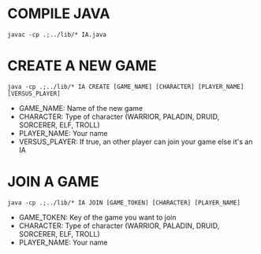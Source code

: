 # COMPILE JAVA

```
javac -cp .;../lib/* IA.java
```

# CREATE A NEW GAME

```
java -cp .;../lib/* IA CREATE [GAME_NAME] [CHARACTER] [PLAYER_NAME] [VERSUS_PLAYER]
```
* GAME_NAME: Name of the new game
* CHARACTER: Type of character (WARRIOR, PALADIN, DRUID, SORCERER, ELF, TROLL)
* PLAYER_NAME: Your name
* VERSUS_PLAYER: If true, an other player can join your game else it's an IA

# JOIN A GAME

```
java -cp .;../lib/* IA JOIN [GAME_TOKEN] [CHARACTER] [PLAYER_NAME]

```
* GAME_TOKEN: Key of the game you want to join
* CHARACTER: Type of character (WARRIOR, PALADIN, DRUID, SORCERER, ELF, TROLL)
* PLAYER_NAME: Your name
